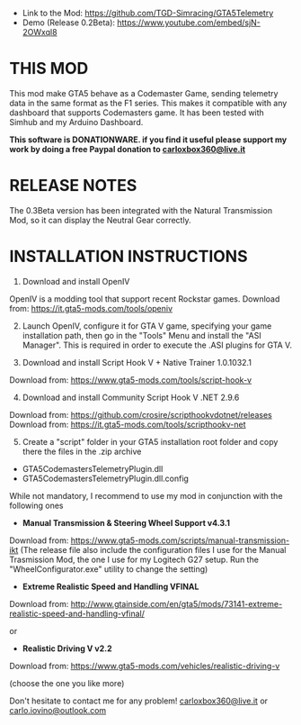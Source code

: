- Link to the Mod: https://github.com/TGD-Simracing/GTA5Telemetry
- Demo (Release 0.2Beta): https://www.youtube.com/embed/sjN-2OWxql8

THIS MOD
========
This mod make GTA5 behave as a Codemaster Game, sending telemetry data in the same format as the F1 series.
This makes it compatible with any dashboard that supports Codemasters game.
It has been tested with Simhub and my Arduino Dashboard.

<b>This software is DONATIONWARE. if you find it useful please support my work by doing a free Paypal donation to carloxbox360@live.it</b>

RELEASE NOTES
=============
The 0.3Beta version has been integrated with the Natural Transmission Mod, so it can display the Neutral Gear correctly.

INSTALLATION INSTRUCTIONS 
=========================
1. Download and install OpenIV 

OpenIV is a modding tool that support recent Rockstar games.
Download from: https://it.gta5-mods.com/tools/openiv

2. Launch OpenIV, configure it for GTA V game, specifying your game installation path, then go in the "Tools" Menu and install the "ASI Manager". This is required in order to execute the .ASI plugins for GTA V.

3. Download and install Script Hook V + Native Trainer 1.0.1032.1

Download from: https://www.gta5-mods.com/tools/script-hook-v

4. Download and install Community Script Hook V .NET 2.9.6

Download from: https://github.com/crosire/scripthookvdotnet/releases<br>
Download from: https://it.gta5-mods.com/tools/scripthookv-net

5. Create a "script" folder in your GTA5 installation root folder and copy there the files in the .zip archive

- GTA5CodemastersTelemetryPlugin.dll
- GTA5CodemastersTelemetryPlugin.dll.config

While not mandatory, I recommend to use my mod in conjunction with the following ones

- <b>Manual Transmission & Steering Wheel Support v4.3.1</b>

Download from: https://www.gta5-mods.com/scripts/manual-transmission-ikt
(The release file also include the configuration files I use for the Manual Trasmission Mod, the one I use for my Logitech G27 setup.
Run the "WheelConfigurator.exe" utility to change the setting)

- <b>Extreme Realistic Speed and Handling VFINAL</b>

Download from: http://www.gtainside.com/en/gta5/mods/73141-extreme-realistic-speed-and-handling-vfinal/

or

- <b>Realistic Driving V v2.2</b>

Download from: https://www.gta5-mods.com/vehicles/realistic-driving-v

(choose the one you like more)

Don't hesitate to contact me for any problem!
carloxbox360@live.it or carlo.iovino@outlook.com



